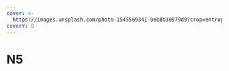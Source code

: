 ```yaml
---
cover: >-
  https://images.unsplash.com/photo-1545569341-9eb8b30979d9?crop=entropy&cs=srgb&fm=jpg&ixid=MnwxOTcwMjR8MHwxfHNlYXJjaHw0fHxqYXBhbnxlbnwwfHx8fDE2NDExODgyMTg&ixlib=rb-1.2.1&q=85
coverY: 0
---
```


# N5

